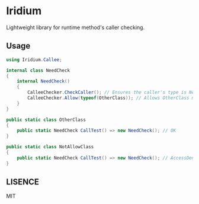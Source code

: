 # Iridium
Lightweight library for runtime method's caller checking.
## Usage
```csharp
using Iridium.Callee;

internal class NeedCheck
{
    internal NeedCheck()
    {
        CalleeChecker.CheckCaller(); // Ensures the caller's type is NeedCheck, otherwise throw AccessDeniedException.
        CalleeChecker.Allow(typeof(OtherClass)); // Allows OtherClass members calling this method, otherwise throw AccessDeniedException.
    }
}

public static class OtherClass
{
    public static NeedCheck CallTest() => new NeedCheck(); // OK
}

public static class NotAllowClass
{
    public static NeedCheck CallTest() => new NeedCheck(); // AccessDeniedException thrown.
}
```

## LISENCE
MIT
